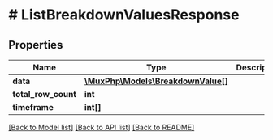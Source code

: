 # # ListBreakdownValuesResponse

## Properties

Name | Type | Description | Notes
------------ | ------------- | ------------- | -------------
**data** | [**\MuxPhp\Models\BreakdownValue[]**](BreakdownValue.md) |  | [optional]
**total_row_count** | **int** |  | [optional]
**timeframe** | **int[]** |  | [optional]

[[Back to Model list]](../../README.md#models) [[Back to API list]](../../README.md#endpoints) [[Back to README]](../../README.md)
